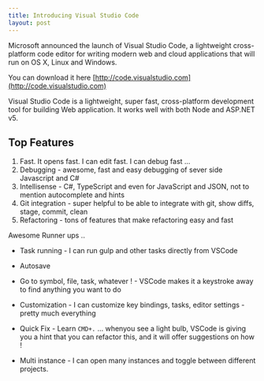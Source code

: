 ```yaml
---
title: Introducing Visual Studio Code 
layout: post
---
```


Microsoft announced the launch of Visual Studio Code, a lightweight cross-platform code editor for writing modern web and cloud applications that will run on OS X, Linux and Windows.

You can download it here [http://code.visualstudio.com](http://code.visualstudio.com)

Visual Studio Code is a lightweight, super fast, cross-platform development tool for building Web application. It works well with both Node and ASP.NET v5.

## Top Features
1. Fast. It opens fast. I can edit fast. I can debug fast ...
2. Debugging - awesome, fast and easy debugging of sever side Javascript and C#
3. Intellisense - C#, TypeScript and even for JavaScript and JSON, not to mention autocomplete and hints
4. Git integration - super helpful to be able to integrate with git, show diffs, stage, commit, clean
5. Refactoring - tons of features that make refactoring easy and fast

Awesome Runner ups ..
* Task running - I can run gulp and other tasks directly from VSCode

* Autosave

* Go to symbol, file, task, whatever ! - VSCode makes it a keystroke away to find anything you want to do

* Customization - I can customize key bindings, tasks, editor settings - pretty much everything

* Quick Fix - Learn `CMD+.` ... whenyou see a light bulb, VSCode is giving you a hint that you can refactor this, and it will offer suggestions on how ! 

* Multi instance - I can open many instances and toggle between different projects.

 

